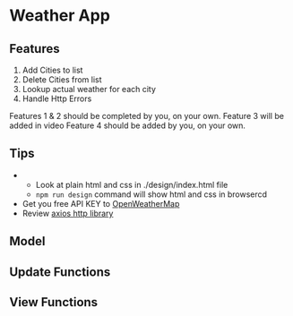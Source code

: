 # Weather App

## Features

1. Add Cities to list
2. Delete Cities from list
3. Lookup actual weather for each city
4. Handle Http Errors

Features 1 & 2 should be completed by you, on your own.
Feature 3 will be added in video
Feature 4 should be added by you, on your own.

## Tips

* * Look at plain html and css in ./design/index.html file
  * `npm run design` command will show html and css in browsercd
* Get you free API KEY to [OpenWeatherMap](https://openweathermap.org/appid)
* Review [axios http library](https://github.com/mzabriskie/axios)

## Model

## Update Functions

## View Functions
